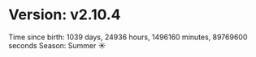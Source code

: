 # Version: v2.10.4
Time since birth: 1039 days, 24936 hours, 1496160 minutes, 89769600 seconds
Season: Summer ☀️
